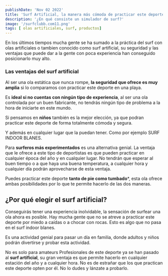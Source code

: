 ```yaml
---
publishDate: 'Nov 02 2022'
title: 'Surf Artificial, la manera más cómoda de practicar este deporte'
description: '¿En qué consiste un simulador de surf?'
image: '/surfclubb.com11.png'
tags: [ olas artificiales, surf, productos]
---
```


En los últimos tiempos mucha gente se ha sumado a la práctica del surf con olas artificiales o tambien conocido como surf artificial, su seguridad y las ventajas que puede dar a la gente con poca experiencia han conseguido posicionarlo muy alto.



### Las ventajas del surf artificial

Al ser una ola estática que nunca rompe, **la seguridad que ofrece es muy amplia** si lo comparamos con practicar este deporte en una playa.

Es **ideal si no cuentas con ningún tipo de experiencia**, al ser una ola controlada por un buen fabricante,  no tendrás ningún tipo de problema a la hora de iniciarte en este mundo.

Si pensamos en **niños** también es la mejor elección, ya que podran practicar este deporte de forma totalmente cómoda y segura.

Y además en cualquier lugar que la puedan tener. Como por ejemplo SURF INDOOR BLANES.

Para **surferos más experimentados** es una alternativa genial. La ventaja que le ofrece a este tipo de deportistas es que pueden practicar en cualquier época del año y en cualquier lugar. No tendrán que esperar al buen tiempo o a que haya una buena temperatura, a cualquier hora y cualquier día podrán aprovecharse de esta ventaja.

Puedes practicar este deporte **tanto de pie como tumbado***, esta ola ofrece ambas posibilidades por lo que te permite hacerlo de las dos maneras.

## ¿Por qué elegir el surf artificial?

Conseguirás tener una experiencia inolvidable, la sensación de surfear una ola ahora es posible. Hay mucha gente que no se atreve a practicar este deporte por miedo a caídas o a chocar con rocas. Esto es algo que no pasa en el surf indoor blanes.

Es una actividad genial para pasar un día en familia, donde adultos y niños podrán divertirse y probar esta actividad.

No es solo para amateurs
Profesionales de este deporte ya se han pasado al **surf artificial**, su gran ventaja es que permite hacerlo en cualquier estación del año y a cualquier hora. No es de estrañar que los que  practican este deporte opten por él. No lo dudes y lánzate a probarlo.